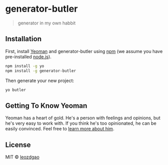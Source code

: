 # generator-butler

 <!-- [![NPM version][npm-image]][npm-url] [![Build Status][travis-image]][travis-url] [![Dependency Status][daviddm-image]][daviddm-url] [![Coverage percentage][coveralls-image]][coveralls-url] -->

> generator in my own habbit

## Installation

First, install [Yeoman](http://yeoman.io) and generator-butler using [npm](https://www.npmjs.com/) (we assume you have pre-installed [node.js](https://nodejs.org/)).

```bash
npm install -g yo
npm install -g generator-butler
```

Then generate your new project:

```bash
yo butler
```

## Getting To Know Yeoman

Yeoman has a heart of gold. He&#39;s a person with feelings and opinions, but he&#39;s very easy to work with. If you think he&#39;s too opinionated, he can be easily convinced. Feel free to [learn more about him](http://yeoman.io/).

## License

MIT © [leozdgao]()


<!-- [npm-image]: https://badge.fury.io/js/generator-butler.svg
[npm-url]: https://npmjs.org/package/generator-butler
[travis-image]: https://travis-ci.org/leozdgao/generator-butler.svg?branch=master
[travis-url]: https://travis-ci.org/leozdgao/generator-butler
[daviddm-image]: https://david-dm.org/leozdgao/generator-butler.svg?theme=shields.io
[daviddm-url]: https://david-dm.org/leozdgao/generator-butler
[coveralls-image]: https://coveralls.io/repos/leozdgao/generator-butler/badge.svg
[coveralls-url]: https://coveralls.io/r/leozdgao/generator-butler -->
